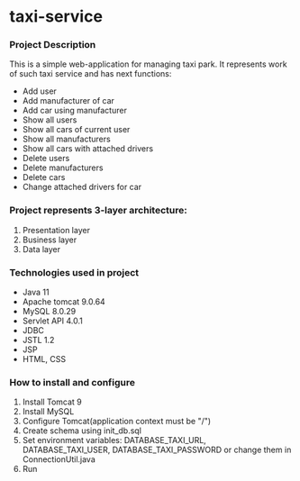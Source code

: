 # taxi-service
### Project Description
This is a simple web-application for managing taxi park. It represents work of such taxi service and has next functions:

- Add user
- Add manufacturer of car
- Add car using manufacturer
- Show all users
- Show all cars of current user
- Show all manufacturers
- Show all cars with attached drivers
- Delete users 
- Delete manufacturers
- Delete cars
- Change attached drivers for car

### Project represents 3-layer architecture:

1. Presentation layer 
2. Business layer
3. Data layer 

### Technologies used in project

- Java 11
- Apache tomcat 9.0.64
- MySQL 8.0.29
- Servlet API 4.0.1
- JDBC
- JSTL 1.2
- JSP
- HTML, CSS

### How to install and configure

1. Install Tomcat 9
2. Install MySQL
3. Configure Tomcat(application context must be "/")
4. Create schema using init_db.sql
5. Set environment variables: DATABASE_TAXI_URL, DATABASE_TAXI_USER, DATABASE_TAXI_PASSWORD or change them in ConnectionUtil.java
6. Run 

